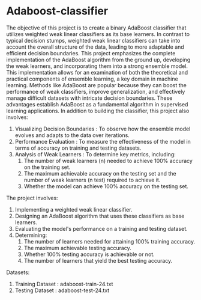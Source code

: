 # Adaboost-classifier
The objective of this project is to create a binary AdaBoost classifier that utilizes weighted weak linear classifiers as its base learners. In contrast to typical decision stumps, weighted weak linear classifiers can take into account the overall structure of the data, leading to more adaptable and efficient decision boundaries. This project emphasizes the complete implementation of the AdaBoost algorithm from the ground up, developing the weak learners, and incorporating them into a strong ensemble model. This implementation allows for an examination of both the theoretical and practical components of ensemble learning, a key domain in machine learning. Methods like AdaBoost are popular 
because they can boost the performance of weak classifiers, improve generalization, and effectively manage difficult datasets with intricate decision boundaries. These advantages establish AdaBoost as a fundamental algorithm in supervised learning applications. 
In addition to building the classifier, this project also involves: 
1. Visualizing Decision Boundaries  : To observe how the ensemble model evolves and adapts to the data over iterations.
2. Performance Evaluation  : To measure the effectiveness of the model in terms of accuracy on training and testing datasets.
3. Analysis of Weak Learners  : To determine key metrics, including:
   1. The number of weak learners (n) needed to achieve 100% accuracy on the training set.
   2. The maximum achievable accuracy on the testing set and the number of weak learners (n  test) required to achieve it.
   3. Whether the model can achieve 100% accuracy on the testing set.

The project involves: 
1. Implementing a weighted weak linear classifier.
2. Designing an AdaBoost algorithm that uses these classifiers as base learners.
3. Evaluating the model's performance on a training and testing dataset.
4. Determining: 
   1. The number of learners needed for attaining 100% training accuracy. 
   2. The maximum achievable testing accuracy. 
   3. Whether 100% testing accuracy is achievable or not. 
   4. The number of learners that yield the best testing accuracy. 

Datasets: 
1. Training Dataset  : adaboost-train-24.txt
2. Testing Dataset  : adaboost-test-24.txt
